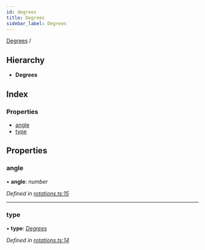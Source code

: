 ```yaml
---
id: degrees
title: Degrees
sidebar_label: Degrees
---
```


[Degrees](degrees.md) /

## Hierarchy

* **Degrees**

## Index

### Properties

* [angle](degrees.md#angle)
* [type](degrees.md#type)

## Properties

###  angle

• **angle**: *number*

*Defined in [rotations.ts:15](https://github.com/Hopding/pdf-lib/blob/20bb5ab/src/api/rotations.ts#L15)*

___

###  type

• **type**: *[Degrees](../enums/rotationtypes.md#degrees)*

*Defined in [rotations.ts:14](https://github.com/Hopding/pdf-lib/blob/20bb5ab/src/api/rotations.ts#L14)*